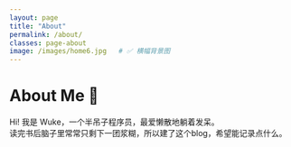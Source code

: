 ```yaml
---
layout: page
title: "About"
permalink: /about/
classes: page-about
image: /images/home6.jpg   # ✅ 横幅背景图
---
```


# About Me 🐾
Hi! 我是 Wuke，一个半吊子程序员，最爱懒散地躺着发呆。  
读完书后脑子里常常只剩下一团浆糊，所以建了这个blog，希望能记录点什么。

